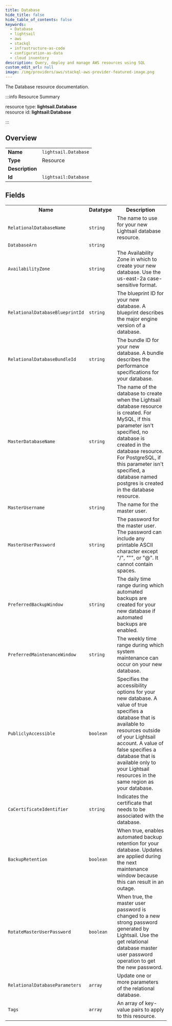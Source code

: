 ```yaml
---
title: Database
hide_title: false
hide_table_of_contents: false
keywords:
  - Database
  - lightsail
  - aws
  - stackql
  - infrastructure-as-code
  - configuration-as-data
  - cloud inventory
description: Query, deploy and manage AWS resources using SQL
custom_edit_url: null
image: /img/providers/aws/stackql-aws-provider-featured-image.png
---
```

The Database resource documentation.

:::info Resource Summary

<div class="row">
<div class="providerDocColumn">
<span>resource type:&nbsp;<b>lightsail.Database</b></span><br />
<span>resource id:&nbsp;<b>lightsail:Database</b></span><br />
</div>
</div>

:::

## Overview
<table><tbody>
<tr><td><b>Name</b></td><td><code>lightsail.Database</code></td></tr>
<tr><td><b>Type</b></td><td>Resource</td></tr>
<tr><td><b>Description</b></td><td></td></tr>
<tr><td><b>Id</b></td><td><code>lightsail:Database</code></td></tr>
</tbody></table>

## Fields
<table><tbody>
<tr><th>Name</th><th>Datatype</th><th>Description</th></tr>
<tr><td><code>RelationalDatabaseName</code></td><td><code>string</code></td><td>The name to use for your new Lightsail database resource.</td></tr><tr><td><code>DatabaseArn</code></td><td><code>string</code></td><td></td></tr><tr><td><code>AvailabilityZone</code></td><td><code>string</code></td><td>The Availability Zone in which to create your new database. Use the us-east-2a case-sensitive format.</td></tr><tr><td><code>RelationalDatabaseBlueprintId</code></td><td><code>string</code></td><td>The blueprint ID for your new database. A blueprint describes the major engine version of a database.</td></tr><tr><td><code>RelationalDatabaseBundleId</code></td><td><code>string</code></td><td>The bundle ID for your new database. A bundle describes the performance specifications for your database.</td></tr><tr><td><code>MasterDatabaseName</code></td><td><code>string</code></td><td>The name of the database to create when the Lightsail database resource is created. For MySQL, if this parameter isn't specified, no database is created in the database resource. For PostgreSQL, if this parameter isn't specified, a database named postgres is created in the database resource.</td></tr><tr><td><code>MasterUsername</code></td><td><code>string</code></td><td>The name for the master user.</td></tr><tr><td><code>MasterUserPassword</code></td><td><code>string</code></td><td>The password for the master user. The password can include any printable ASCII character except "/", """, or "@". It cannot contain spaces.</td></tr><tr><td><code>PreferredBackupWindow</code></td><td><code>string</code></td><td>The daily time range during which automated backups are created for your new database if automated backups are enabled.</td></tr><tr><td><code>PreferredMaintenanceWindow</code></td><td><code>string</code></td><td>The weekly time range during which system maintenance can occur on your new database.</td></tr><tr><td><code>PubliclyAccessible</code></td><td><code>boolean</code></td><td>Specifies the accessibility options for your new database. A value of true specifies a database that is available to resources outside of your Lightsail account. A value of false specifies a database that is available only to your Lightsail resources in the same region as your database.</td></tr><tr><td><code>CaCertificateIdentifier</code></td><td><code>string</code></td><td>Indicates the certificate that needs to be associated with the database.</td></tr><tr><td><code>BackupRetention</code></td><td><code>boolean</code></td><td>When true, enables automated backup retention for your database. Updates are applied during the next maintenance window because this can result in an outage.</td></tr><tr><td><code>RotateMasterUserPassword</code></td><td><code>boolean</code></td><td>When true, the master user password is changed to a new strong password generated by Lightsail. Use the get relational database master user password operation to get the new password.</td></tr><tr><td><code>RelationalDatabaseParameters</code></td><td><code>array</code></td><td>Update one or more parameters of the relational database.</td></tr><tr><td><code>Tags</code></td><td><code>array</code></td><td>An array of key-value pairs to apply to this resource.</td></tr>
</tbody></table>